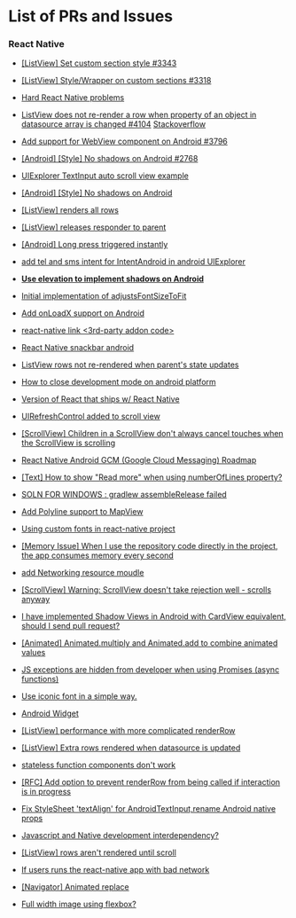 # List of PRs and Issues

### React Native

- [[ListView] Set custom section style #3343](https://github.com/facebook/react-native/pull/3343)

- [[ListView] Style/Wrapper on custom sections #3318](https://github.com/facebook/react-native/issues/3318)

- [Hard React Native problems](https://github.com/brentvatne/hard-react-native-problems)

- [ListView does not re-render a row when property of an object in datasource array is changed #4104](https://github.com/facebook/react-native/issues/4104)
[Stackoverflow](http://stackoverflow.com/questions/33663461/react-native-listview-row-not-re-rendering-after-state-change/33663737#33663737)

- [Add support for WebView component on Android #3796](https://github.com/facebook/react-native/issues/3796)

- [[Android] [Style] No shadows on Android #2768](https://github.com/facebook/react-native/issues/2768)

- [UIExplorer TextInput auto scroll view example](https://github.com/facebook/react-native/issues/3309)

- [[Android] [Style] No shadows on Android ](https://github.com/facebook/react-native/issues/2768#issuecomment-157391712)

- [[ListView] renders all rows](https://github.com/facebook/react-native/issues/499)

- [[ListView] releases responder to parent](https://github.com/facebook/react-native/issues/1847)

- [[Android] Long press triggered instantly](https://github.com/facebook/react-native/issues/4088)

- [add tel and sms intent for IntentAndroid in android UIExplorer](https://github.com/facebook/react-native/pull/4250)

- **[Use elevation to implement shadows on Android](https://github.com/facebook/react-native/pull/4180)**

- [Initial implementation of adjustsFontSizeToFit](https://github.com/facebook/react-native/pull/4026)

- [Add onLoadX support on Android](https://github.com/facebook/react-native/pull/3791)

- [react-native link <3rd-party addon code>](https://github.com/facebook/react-native/commit/4e5a2bc0791a77ac67c2b564a220278bea889fcf)


- [React Native snackbar android](https://github.com/luggg/react-native-android-snackbar)

- [ListView rows not re-rendered when parent's state updates](https://github.com/facebook/react-native/issues/4255)

- [How to close development mode on android platform](https://github.com/facebook/react-native/issues/4217)

- [Version of React that ships w/ React Native](https://discuss.reactjs.org/t/version-of-react-that-ships-w-react-native/2362)

- [UIRefreshControl added to scroll view](https://github.com/facebook/react-native/commit/2faf8632d350c1ecb85f20d99eabf8d48202fc82)

- [[ScrollView] Children in a ScrollView don't always cancel touches when the ScrollView is scrolling](https://github.com/facebook/react-native/issues/3452)

- [React Native Android GCM (Google Cloud Messaging) Roadmap](https://github.com/facebook/react-native/issues/3423)

- [[Text] How to show "Read more" when using numberOfLines property?](https://github.com/facebook/react-native/issues/2496)

- [SOLN FOR WINDOWS : gradlew assembleRelease failed](https://github.com/facebook/react-native/issues/4266)

- [Add Polyline support to MapView](https://github.com/facebook/react-native/pull/4153)

- [Using custom fonts in react-native project](https://github.com/facebook/react-native/issues/1167)

- [[Memory Issue] When I use the repository code directly in the project, the app consumes memory every second](https://github.com/facebook/react-native/issues/3953)

- [add Networking resource moudle](https://github.com/facebook/react-native/pull/4420)

- [[ScrollView] Warning: ScrollView doesn't take rejection well - scrolls anyway](https://github.com/facebook/react-native/issues/1501)

- [I have implemented Shadow Views in Android with CardView equivalent, should I send pull request?](https://github.com/facebook/react-native/issues/4406)

- [[Animated] Animated.multiply and Animated.add to combine animated values](https://github.com/facebook/react-native/pull/4395)

- [JS exceptions are hidden from developer when using Promises (async functions)](https://github.com/facebook/react-native/issues/4045)

- [Use iconic font in a simple way.](https://github.com/sospartan/react-native-iconic-font)

- [Android Widget](https://github.com/facebook/react-native/issues/4377)

- [[ListView] performance with more complicated renderRow](https://github.com/facebook/react-native/issues/567)

- [[ListView] Extra rows rendered when datasource is updated](https://github.com/facebook/react-native/issues/3156)

- [stateless function components don't work](https://github.com/facebook/react-native/issues/4023)

- [[RFC] Add option to prevent renderRow from being called if interaction is in progress](https://github.com/facebook/react-native/issues/2990)

- [Fix StyleSheet 'textAlign' for AndroidTextInput,rename Android native props](https://github.com/facebook/react-native/pull/4364)

- [Javascript and Native development interdependency?](https://github.com/facebook/react-native/issues/4452)

- [[ListView] rows aren't rendered until scroll](https://github.com/facebook/react-native/issues/1831)

- [If users runs the react-native app with bad network](https://github.com/facebook/react-native/issues/4486)

- [[Navigator] Animated replace](https://github.com/facebook/react-native/issues/1981)

- [Full width image using flexbox?](https://github.com/facebook/react-native/issues/950)
